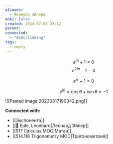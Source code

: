 ```yaml
---
aliases:
  - Формула Эйлера
anki: false
created: 2024-07-03 22:12
parent: 
connected:
  - "#обс/linking"
tags:
  - empty
---
```



$$
e^{i\pi} + 1 = 0 
$$
$$
e^{2i\pi} - 1 = 0 
$$

$$
e^{ix} + 1 = 0 
$$

$$
e^{i\theta} = \cos \theta + i \sin \theta = -1
$$

![[Pasted image 20230817190342.png]]










**Connected with:**
- [[Экспонента]]
- [[👤 Eule, Leonhard|Леонард Эйлер]]
- [[517 Сalculus MOC|Матан]]
- [[514.116 Trigonometry MOC|Тригонометрия]]

